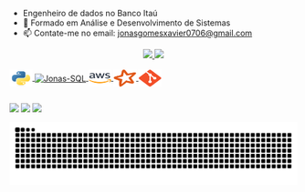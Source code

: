 - Engenheiro de dados no Banco Itaú
- 🌱 Formado em Análise e Desenvolvimento de Sistemas
- 📫 Contate-me no email: jonasgomesxavier0706@gmail.com


<div align="center">
  <a href="https://github.com/JonasGX">
  <img height="150em" src="https://github-readme-stats.vercel.app/api?username=JonasGX&show_icons=true&theme=dark&include_all_commits=true&count_private=true"/>
  <img height="150em" src="https://github-readme-stats.vercel.app/api/top-langs/?username=JonasGX&layout=compact&langs_count=7&theme=dark"/>
</div>
  
<div style="display: inline_block"><br>
  <!-- Linguagens -->
  <img align="center" alt="Jonas-Python" height="30" width="40" src="https://raw.githubusercontent.com/devicons/devicon/master/icons/python/python-original.svg">
  <img align="center" alt="Jonas-SQL" height="30" width="40" src="https://img.icons8.com/ios-filled/50/4479A1/sql.png">
  
  <!-- Cloud e Data -->
  <img align="center" alt="Jonas-AWS" height="30" width="40" src="https://raw.githubusercontent.com/devicons/devicon/master/icons/amazonwebservices/amazonwebservices-original.svg">
  <img align="center" alt="Jonas-Spark" height="30" width="40" src="https://raw.githubusercontent.com/devicons/devicon/master/icons/apachespark/apachespark-original.svg">

  <!-- Ferramentas -->
  <img align="center" alt="Jonas-Git" height="30" width="40" src="https://raw.githubusercontent.com/devicons/devicon/master/icons/git/git-original.svg">
</div>
  
## 
 
<div>
  <a href="https://www.instagram.com/jonas_gomes.x/" target="_blank"><img src="https://img.shields.io/badge/-Instagram-%23E4405F?style=for-the-badge&logo=instagram&logoColor=white" target="_blank"></a>
  <a href = "mailto:jonasgomesxavier0706@gmail.com"><img src="https://img.shields.io/badge/-Gmail-%23333?style=for-the-badge&logo=gmail&logoColor=white" target="_blank"></a>
  <a href="https://www.linkedin.com/in/jonas-gomes-xavier-5305011a7/" target="_blank"><img src="https://img.shields.io/badge/-LinkedIn-%230077B5?style=for-the-badge&logo=linkedin&logoColor=white" target="_blank"></a> 
</div>
  
![Snake animation](https://github.com/JonasGX/JonasGX/blob/output/github-contribution-grid-snake.svg?raw=true)
